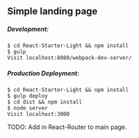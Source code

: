 ## Simple landing page


##### Development:
```ShellSession
$ cd React-Starter-Light && npm install
$ gulp
Visit localhost:8080/webpack-dev-server/
```

##### Production Deployment:
```ShellSession
$ cd React-Starter-Light && npm install
$ gulp deploy
$ cd dist && npm install
$ node server
Visit localhost:3000
```

TODO: Add in React-Router to main page.
